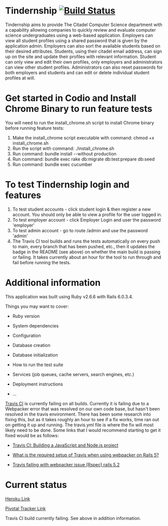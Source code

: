 # Tindernship [![Build Status](https://travis-ci.org/CitadelCS/tindernship.svg?branch=main)](https://travis-ci.org/CitadelCS/tindernship)

Tindernship aims to provide The Citadel Computer Science department with a capability allowing companies to quickly review and evaluate computer science undergraduates using a web-based application. Employers can view all student profiles using a shared password that is given by the application admin. Employers can also sort the available students based on their desired attributes. Students, using their citadel email address, can sign up on the site and update their profiles with relevant information. Student can only view and edit their own profiles, only employers and administrators can view other student profiles. Administrators can also reset passwords for both employers and students and can edit or delete individual student profiles at will.

# Get started in Codio and Install Chrome Binary to run feature tests

You will need to run the install_chrome.sh script to install Chrome binary before running feature tests:

1. Make the install_chrome script executable with command: chmod +x install_chrome.sh
2. Run the script with command: ./install_chrome.sh
3. Run command: bundle install --without production
4. Run command: bundle exec rake db:migrate db:test:prepare db:seed
5. Run command: bundle exec cucumber

# To test Tindernship login and features

1. To test student accounts - click student login & then register a new account. You should only be able to view a profile for the user logged in.
2. To test employer account - click Employer Login and user the password 'employer'
3. To test admin account - go to route /admin and use the password 'admin'
4. The Travis CI tool builds and runs the tests automatically on every push to main, every branch that has been pushed, etc., then it updates the badge in the README (see above) on whether the main build is passing or failing. It takes currently about an hour for the tool to run through and fail before running the tests. 

# Additional information
This application was built using Ruby v2.6.6 with Rails 6.0.3.4. 

Things you may want to cover:

* Ruby version

* System dependencies

* Configuration

* Database creation

* Database initialization

* How to run the test suite

* Services (job queues, cache servers, search engines, etc.)

* Deployment instructions

* ...

[Travis CI](https://travis-ci.org/CitadelCS/tindernship) is currently failing on all builds. Currently it is failing due to a Webpacker error that was resolved on our own code base, but hasn't been resolved in the travis environment. There has been some research into fixing this, but as it takes roughly an hour to see if a fix works, time ran out on getting it up and running. The travis.yml file is where the fix will most likely need to be done. Some links that I would recommend starting to get it fixed would be as follows: 

* [Travis CI: Building a JavaScript and Node.js project](https://docs.travis-ci.com/user/languages/javascript-with-nodejs/)

* [What is the required setup of Travis when using webpacker on Rails 5?](https://stackoverflow.com/questions/52368188/what-is-the-required-setup-of-travis-when-using-webpacker-on-rails-5)

* [Travis failing with webpacker issue (Rspec) rails 5.2](https://stackoverflow.com/questions/54272210/travis-failing-with-webpacker-issue-rspec-rails-5-2)


# Current status
[Heroku Link](https://tindernship-csci-fall-2020.herokuapp.com/)

[Pivotal Tracker Link](https://www.pivotaltracker.com/n/projects/2472320)

Travis CI build currently failing. See above in addition information. 
